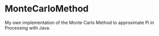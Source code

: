 # MonteCarloMethod

My own implementation of the Monte Carlo Method to approximate Pi in Processing with Java.
